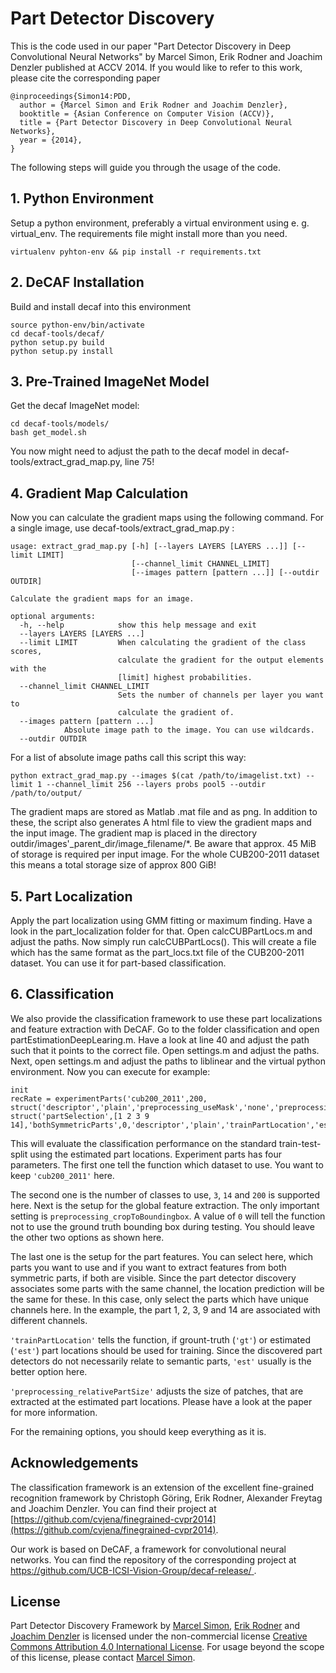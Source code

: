 # Part Detector Discovery

This is the code used in our paper "Part Detector Discovery in Deep Convolutional Neural Networks" by Marcel Simon, Erik Rodner and Joachim Denzler published at ACCV 2014. 
If you would like to refer to this work, please cite the corresponding paper

    @inproceedings{Simon14:PDD,
      author = {Marcel Simon and Erik Rodner and Joachim Denzler},
      booktitle = {Asian Conference on Computer Vision (ACCV)},
      title = {Part Detector Discovery in Deep Convolutional Neural Networks},
      year = {2014},
    }

The following steps will guide you through the usage of the code.

## 1. Python Environment
Setup a python environment, preferably a virtual environment using e. g. virtual_env. The requirements file might install more than you need. 

```
virtualenv pyhton-env && pip install -r requirements.txt
```

## 2. DeCAF Installation
Build and install decaf into this environment

```
source python-env/bin/activate
cd decaf-tools/decaf/
python setup.py build
python setup.py install
```

## 3. Pre-Trained ImageNet Model

Get the decaf ImageNet model:

```
cd decaf-tools/models/
bash get_model.sh
```

You now might need to adjust the path to the decaf model in decaf-tools/extract_grad_map.py, line 75!

## 4. Gradient Map Calculation

Now you can calculate the gradient maps using the following command. For a single image, use decaf-tools/extract_grad_map.py :

```
usage: extract_grad_map.py [-h] [--layers LAYERS [LAYERS ...]] [--limit LIMIT]
                           [--channel_limit CHANNEL_LIMIT]
                           [--images pattern [pattern ...]] [--outdir OUTDIR]

Calculate the gradient maps for an image.

optional arguments:
  -h, --help            show this help message and exit
  --layers LAYERS [LAYERS ...]
  --limit LIMIT         When calculating the gradient of the class scores,
                        calculate the gradient for the output elements with the
                        [limit] highest probabilities.
  --channel_limit CHANNEL_LIMIT
                        Sets the number of channels per layer you want to
                        calculate the gradient of.
  --images pattern [pattern ...]
			Absolute image path to the image. You can use wildcards.
  --outdir OUTDIR
```

For a list of absolute image paths call this script this way:

```
python extract_grad_map.py --images $(cat /path/to/imagelist.txt) --limit 1 --channel_limit 256 --layers probs pool5 --outdir /path/to/output/
```

The gradient maps are stored as Matlab .mat file and as png. In addition to these, the script also generates A html file to view the gradient maps and the input image. The gradient map is placed in the directory outdir/images'_parent_dir/image_filename/*. Be aware that approx. 45 MiB of storage is required per input image. For the whole CUB200-2011 dataset this means a total storage size of approx 800 GiB!

## 5. Part Localization

Apply the part localization using GMM fitting or maximum finding. Have a look in the part_localization folder for that. Open calcCUBPartLocs.m and adjust the paths. Now simply run calcCUBPartLocs(). This will create a file which has the same format as the part_locs.txt file of the CUB200-2011 dataset. You can use it for part-based classification. 

## 6. Classification


We also provide the classification framework to use these part localizations and feature extraction with DeCAF. Go to the folder classification and open partEstimationDeepLearing.m. Have a look at line 40 and adjust the path such that it points to the correct file. Open settings.m and adjust the paths. Next, open settings.m and adjust the paths to liblinear and the virtual python environment. Now you can execute for example:

```
init
recRate = experimentParts('cub200_2011',200, struct('descriptor','plain','preprocessing_useMask','none','preprocessing_cropToBoundingbox',0), struct('partSelection',[1 2 3 9 14],'bothSymmetricParts',0,'descriptor','plain','trainPartLocation','est','preprocessing_relativePartSize',1.0/8,'preprocessing_cropToBoundingbox',0))
```

This will evaluate the classification performance on the standard train-test-split using the estimated part locations. Experiment parts has four parameters. The first one tell the function which dataset to use. You want to keep `'cub200_2011'` here. 

The second one is the number of classes to use, `3`, `14` and `200` is supported here. Next is the setup for the global feature extraction. The only important setting is `preprocessing_cropToBoundingbox`. A value of `0` will tell the function not to use the ground truth bounding box during testing. You should leave the other two options as shown here. 

The last one is the setup for the part features. You can select here, which parts you want to use and if you want to extract features from both symmetric parts, if both are visible. Since the part detector discovery associates some parts with the same channel, the location prediction will be the same for these. In this case, only select the parts which have unique channels here. In the example, the part 1, 2, 3, 9 and 14 are associated with different channels. 

`'trainPartLocation'` tells the function, if grount-truth (`'gt'`) or estimated (`'est'`) part locations should be used for training. Since the discovered part detectors do not necessarily relate to semantic parts, `'est'` usually is the better option here. 

`'preprocessing_relativePartSize'` adjusts the size of patches, that are extracted at the estimated part locations. Please have a look at the paper for more information. 

For the remaining options, you should keep everything as it is. 

## Acknowledgements
The classification framework is an extension of the excellent fine-grained recognition framework by Christoph Göring, Erik Rodner, Alexander Freytag and Joachim Denzler. You can find their project at [https://github.com/cvjena/finegrained-cvpr2014](https://github.com/cvjena/finegrained-cvpr2014).

Our work is based on DeCAF, a framework for convolutional neural networks. You can find the repository of the corresponding project at [https://github.com/UCB-ICSI-Vision-Group/decaf-release/ ](https://github.com/UCB-ICSI-Vision-Group/decaf-release/).

## License 
Part Detector Discovery Framework by [Marcel Simon](http://www.inf-cv.uni-jena.de/simon.html), [Erik Rodner](http://www.inf-cv.uni-jena.de/rodner.html) and [Joachim Denzler](http://www.inf-cv.uni-jena.de/denzler.html) is licensed under the non-commercial license [Creative Commons Attribution 4.0 International License](http://creativecommons.org/licenses/by-nc-sa/4.0/). For usage beyond the scope of this license, please contact [Marcel Simon](http://www.inf-cv.uni-jena.de/simon.html).